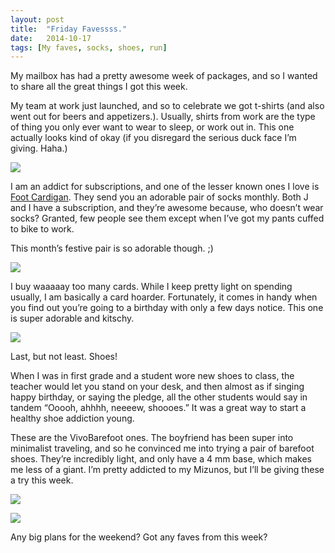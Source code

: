```yaml
---
layout: post
title:  "Friday Favessss."
date:   2014-10-17
tags: [My faves, socks, shoes, run]
---
```


My mailbox has had a pretty awesome week of packages, and so I wanted to share all the great things I got this week.

My team at work just launched, and so to celebrate we got t-shirts (and also went out for beers and appetizers.). Usually, shirts from work are the type of thing you only ever want to wear to sleep, or work out in. This one actually looks kind of okay (if you disregard the serious duck face I’m giving. Haha.)

![](https://lh3.googleusercontent.com/-7nCyC0pfUJ8/VEG80m0NoCI/AAAAAAAAL-o/FgfKRu6LAYY/w537-h716-no/IMG_3903.JPG)

I am an addict for subscriptions, and one of the lesser known ones I love is [Foot Cardigan](http://footcardigan.com/). They send you an adorable pair of socks monthly. Both J and I have a subscription, and they’re awesome because, who doesn’t wear socks? Granted, few people see them except when I’ve got my pants cuffed to bike to work.

This month’s festive pair is so adorable though. ;)

![](https://lh6.googleusercontent.com/nBAuTLZjZ6GfkDFcivjSZCnIpj9KdQEBJL0OOyrkTp8=w955-h716-no)

I buy waaaaay too many cards. While I keep pretty light on spending usually, I am basically a card hoarder. Fortunately, it comes in handy when you find out you’re going to a birthday with only a few days notice. This one is super adorable and kitschy. 

![](https://lh6.googleusercontent.com/-YgTuE4yHgWw/VEHaHV3thKI/AAAAAAAAL_U/bX2TQQ9P_Og/w537-h716-no/IMG_3912.JPG)

Last, but not least. Shoes! 

When I was in first grade and a student wore new shoes to class, the teacher would let you stand on your desk, and then almost as if singing happy birthday, or saying the pledge, all the other students would say in tandem “Ooooh, ahhhh, neeeew, shoooes.” It was a great way to start a healthy shoe addiction young.

These are the VivoBarefoot ones. The boyfriend has been super into minimalist traveling, and so he convinced me into trying a pair of barefoot shoes. They’re incredibly light, and only have a 4 mm base, which makes me less of a giant. I’m pretty addicted to my Mizunos, but I’ll be giving these a try this week. 

![](https://lh6.googleusercontent.com/i4jcycKLfXM749LaDzSnfDrjzYlq60orF3QfNSb0AEc=w693-h716-no)

![](https://lh5.googleusercontent.com/ZzorMvSvpTfghrp1YUCjHRib13P58-OTia5PT153FO8=s672-no)

Any big plans for the weekend? Got any faves from this week?
